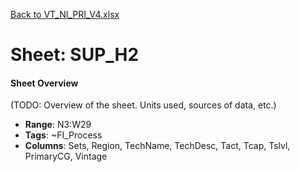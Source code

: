 [Back to VT_NI_PRI_V4.xlsx](README.md)

# Sheet: SUP_H2

#### Sheet Overview

(TODO: Overview of the sheet. Units used, sources of data, etc.)

- **Range**: N3:W29
- **Tags**: ~FI_Process
- **Columns**: Sets, Region, TechName, TechDesc, Tact, Tcap, Tslvl, PrimaryCG, Vintage

